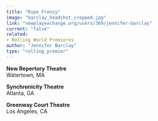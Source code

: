 ```yaml
---
title: "Ripe Frenzy"
image: "barclay_headshot_cropped.jpg"
link: "newplayexchange.org/users/369/jennifer-barclay"
current: "false"
related:
- Rolling World Premieres
author: "Jennifer Barclay"
type: "rolling_premier"
---
```


**New Repertory Theatre**\
Watertown, MA

**Synchronicity Theatre**\
Atlanta, GA

**Greenway Court Theatre**\
Los Angeles, CA
